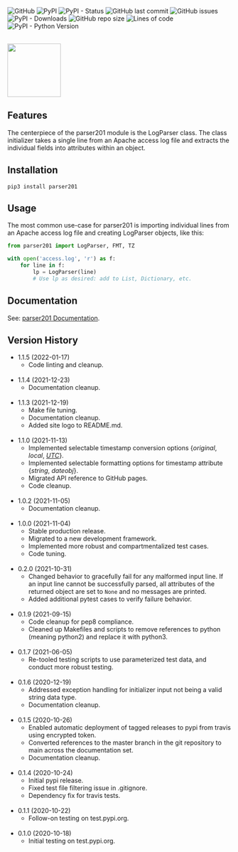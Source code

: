 ![GitHub](https://img.shields.io/github/license/geozeke/parser201)
![PyPI](https://img.shields.io/pypi/v/parser201)
![PyPI - Status](https://img.shields.io/pypi/status/parser201)
![GitHub last commit](https://img.shields.io/github/last-commit/geozeke/parser201)
![GitHub issues](https://img.shields.io/github/issues/geozeke/parser201)
![PyPI - Downloads](https://img.shields.io/pypi/dm/parser201)
![GitHub repo size](https://img.shields.io/github/repo-size/geozeke/parser201)
![Lines of code](https://img.shields.io/tokei/lines/github/geozeke/parser201)
![PyPI - Python Version](https://img.shields.io/pypi/pyversions/parser201)

<br>

<img src="https://drive.google.com/uc?export=view&id=1H04KVAA3ohH_dLXIrC0bXuJXDn3VutKc" width="120"/>

## Features

The centerpiece of the parser201 module is the LogParser class. The class initializer takes a single line from an Apache access log file and extracts the individual fields into attributes within an object.

## Installation

```
pip3 install parser201
```

## Usage

The most common use-case for parser201 is importing individual lines from an Apache access log file and creating LogParser objects, like this:

```python
from parser201 import LogParser, FMT, TZ

with open('access.log', 'r') as f:
    for line in f:
        lp = LogParser(line)
        # Use lp as desired: add to List, Dictionary, etc.
```

## Documentation

See: [parser201 Documentation](https://geozeke.github.io/parser201).

## Version History

* 1.1.5 (2022-01-17)
	* Code linting and cleanup.<br><br>
* 1.1.4 (2021-12-23)
	* Documentation cleanup.<br><br>
* 1.1.3 (2021-12-19)
	* Make file tuning.
	* Documentation cleanup.
	* Added site logo to README.md.<br><br>
* 1.1.0 (2021-11-13)
	* Implemented selectable timestamp conversion options {*original*, *local*, [*UTC*](https://en.wikipedia.org/wiki/Coordinated_Universal_Time)}.
	* Implemented selectable formatting options for timestamp attribute {*string*, *dateobj*}.
	* Migrated API reference to GitHub pages.
	* Code cleanup.<br><br>
* 1.0.2 (2021-11-05)
	* Documentation cleanup.<br><br>
* 1.0.0 (2021-11-04)
	* Stable production release.
	* Migrated to a new development framework.
	* Implemented more robust and compartmentalized test cases.
	* Code tuning.<br><br>
* 0.2.0 (2021-10-31)
	* Changed behavior to gracefully fail for any malformed input line. If an input line cannot be successfully parsed, all attributes of the returned object are set to `None` and no messages are printed.
	* Added additional pytest cases to verify failure behavior.<br><br>
* 0.1.9 (2021-09-15)
	* Code cleanup for pep8 compliance.
	* Cleaned up Makefiles and scripts to remove references to python (meaning python2) and replace it with python3.<br><br>
* 0.1.7 (2021-06-05)
	* Re-tooled testing scripts to use parameterized test data, and conduct more robust testing.<br><br>
* 0.1.6 (2020-12-19)
	* Addressed exception handling for initializer input not being a valid string data type.
	* Documentation cleanup.<br><br>
* 0.1.5 (2020-10-26)
	* Enabled automatic deployment of tagged releases to pypi from travis using encrypted token.
	* Converted references to the master branch in the git repository to main across the documentation set.
	* Documentation cleanup.<br><br>
* 0.1.4 (2020-10-24)
	* Initial pypi release.
	* Fixed test file filtering issue in .gitignore.
	* Dependency fix for travis tests.<br><br>
* 0.1.1 (2020-10-22)
	* Follow-on testing on test.pypi.org.<br><br>
* 0.1.0 (2020-10-18)
	* Initial testing on test.pypi.org.